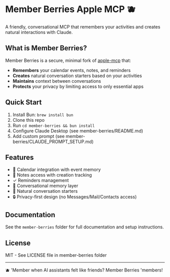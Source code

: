 # Member Berries Apple MCP 🫐

A friendly, conversational MCP that remembers your activities and creates natural interactions with Claude.

## What is Member Berries?

Member Berries is a secure, minimal fork of [apple-mcp](https://github.com/dhravya/apple-mcp) that:
- **Remembers** your calendar events, notes, and reminders
- **Creates** natural conversation starters based on your activities
- **Maintains** context between conversations
- **Protects** your privacy by limiting access to only essential apps

## Quick Start

1. Install Bun: `brew install bun`
2. Clone this repo
3. Run `cd member-berries && bun install`
4. Configure Claude Desktop (see member-berries/README.md)
5. Add custom prompt (see member-berries/CLAUDE_PROMPT_SETUP.md)

## Features

- 📅 Calendar integration with event memory
- 📝 Notes access with creation tracking
- ✓ Reminders management
- 🧠 Conversational memory layer
- 💬 Natural conversation starters
- 🔒 Privacy-first design (no Messages/Mail/Contacts access)

## Documentation

See the `member-berries` folder for full documentation and setup instructions.

## License

MIT - See LICENSE file in member-berries folder

---

🫐 'Member when AI assistants felt like friends? Member Berries 'members!
